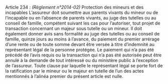 Article 234 : _(Règlement n°2014-02)_ Protection des mineurs et des incapables
L’assureur doit soumettre aux parents vivants du mineur ou de l’incapable ou en l’absence de parents vivants, au juge des tutelles ou au conseil de famille, compétent suivant les cas pour l’autoriser, tout projet de transaction concernant un majeur sous tutelle ou un mineur.
Il doit également donner avis sans formalité au juge des tutelles ou au conseil de famille, quinze jours au moins à l’avance, du paiement du premier arrérage d’une rente ou de toute somme devant être versée à titre d’indemnité au représentant légal de la personne protégée.
Le paiement qui n’a pas été précédé de l’avis requis ou la transaction qui n’a pas été autorisée peut être annulé à la demande de tout intéressé ou du ministère public à l’exception de l’assureur.
Toute clause par laquelle le représentant légal se porte fort de la ratification par le mineur ou le majeur en tutelle de l’un des actes mentionnés à l’alinéa premier du présent article est nulle.